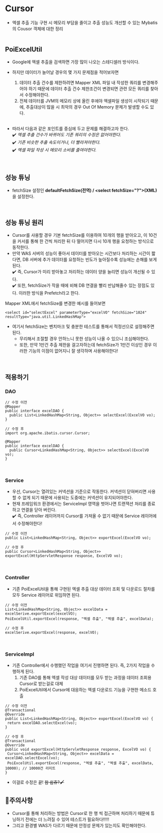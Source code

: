 # Cursor
- 엑셀 추출 기능 구현 시 메모리 부담을 줄이고 추출 성능도 개선할 수 있는 Mybatis의 Cousor 객체에 대한 정리<br><br>

## PoiExcelUtil
- Google에 엑셀 추출을 검색하면 가장 많이 나오는 스테디셀러 방식이다.
- 하지만 데이터가 늘어날 경우의 몇 가지 문제점을 적어보자면<br>
  1. 데이터 추출 건수를 제한하려면 Mapper XML 파일 내 작성한 쿼리를 변경해주어야 하기 때문에 데이터 추출 건수 제한조건이 변경되면 관련 모든 쿼리를 찾아서 수정해야한다.
  2. 전체 데이터를 JVM의 메모리 상에 올린 후에야 엑셀파일 생성이 시작되기 때문에, 추출대상이 많을 시 최악의 경우 Out Of Memory 문제가 발생할 수도 있다.<br><br>
 
- 따라서 다음과 같은 포인트를 중심에 두고 문제를 해결하고자 한다. <br>
✔️ *엑셀 추출 건수가 바뀌어도 기존 쿼리의 수정은 없어야한다.* <br>
✔️ *기존 비슷한 추출 속도이거나, 더 빨라져야한다.* <br>
✔️ *엑셀 파일 작성 시 메모리 소비를 줄여야한다.* 
<br>

## 성능 튜닝
- fetchSize 설정인 **defaultFetchSize(전역) / \<select fetchSize="?">(XML)** 을 설정한다.
<br>

## 성능 튜닝 원리
- Cursor를 사용할 경우 기본 fetchSize를 이용하여 10개의 행을 받아오고, 이 10건을 커서를 통해 한 건씩 처리한 뒤 다 떨어지면 다시 10개 행을 요청하는 방식으로 동작한다.
- 만약 WAS 서버의 성능이 좋아서 데이터를 받아오는 시간보다 처리하는 시간이 짧다면, DB 서버에 추가 데이터를 요청하는 빈도가 높아질수록 성능에는 손해를 보게된다.<br>
✔️ 즉, Cursor가 미리 받아놓고 처리하는 데이터 양을 늘리면 성능이 개선될 수 있다.<br>
✔️ 또한, fetchSize가 작을 때에 비해 DB 연결을 빨리 반납해줄수 있는 장점도 있다. 이러한 방식을 Prefetch라고 한다.<br>

Mapper XML에서 fetchSize를 변경한 예시를 들어보면
````
<select id="selectExcel" parameterType="excelVO" fetchSize="1024" resultType="java.util.LinkedHashMap">
````
- 여기서 fetchSize는 벤치마크 및 충분한 테스트를 통해서 적정선으로 설정해주면 된다.
  - 무리해서 조절할 경우 안하느니 못한 성능이 나올 수 있으니 조심해야한다.
  - 또한, 만약 1만건 추출 제한을 걸고자하는데 fetchSize가 1만건 이상인 경우 이러한 기능의 이점이 없어지니 잘 생각하며 사용해야한다!
<br>

## 적용하기
### DAO
````
// 수정 이전
@Mapper
public interface excelDAO {
  public List<LinkedHashMap<String, Object>> selectExcel(ExcelVO vo);
}

// 수정 후
import org.apache.ibatis.cursor.Cursor;

@Mapper
public interface excelDAO {
  public Cursor<LinkedHashMap<String, Object>> selectExcel(ExcelVO vo);
}
````
<br>

### Service
- 우선, Cursor는 열려있는 커넥션을 기준으로 작동한다. 커넥션이 닫혀버리면 사용할 수 없게 되기 때문에 사용되는 도중에는 커넥션이 유지되어야한다.
- 현재 프레임워크 환경에서는 ServiceImpl 영역을 벗어나면 트랜잭션 처리를 종료하고 연결을 닫아 버린다.<br>
✔️ 즉, Controller 레이어까지 Cursor를 가져올 수 없기 때문에 Service 레이어에서 수정해야한다!<br>
````
// 수정 이전
public List<LinkedHashMap<String, Object>> exportExcel(ExcelVO vo);

// 수정 후
public Cursor<LinkedHashMap<String, Object>> exportExcel(HttpServletResponse response, ExcelVO vo);
````
<br>

### Controller
- 기존 PoiExcelUtil을 통해 구현된 엑셀 추출 대상 데이터 조회 및 다운로드 절차를 모두 Service 레이어로 위임하면 된다.
 ````
// 수정 이전
List<LinkedHashMap<String, Object>> excelData = excelSerive.exportExcel(excelVO);
PoiExcelUtil.exportExcel(response, "엑셀 추출", "엑셀 추출", excelData);

// 수정 후
excelSerive.exportExcel(response, excelVO);
````
<br>

### ServiceImpl
- 기존 Controller에서 수행했던 작업을 여기서 진행하면 된다. 즉, 2가지 작업을 수행하게 된다.
  1. 기존 DAO를 통해 엑셀 작성 대상 데이터를 모두 받는 과정을 데이터 조회용 Cursor로 받는걸로 대체
  2. PoiExcelUtil에서 Cursor에 대응하는 엑셀 다운로드 기능을 구현한 메소드 호출
 ````
// 수정 이전
@Transactional
@Override
public List<LinkedHashMap<String, Object>> exportExcel(ExcelVO vo) {
  return excelDAO.selectExcel(vo);
}

// 수정 후
@Transactional
@Override
public void exportExcel(HttpServletResponse response, ExcelVO vo) {
  Cursor<LinkedHashMap<String, Object>> excelData = excelDAO.selectExcel(vo);
  PoiExcelUtil.exportExcel(response, "엑셀 추출", "엑셀 추출", excelData, 10000); // 10000건 리미트
}
````
- 이걸로 수정은 끝! ~~참 쉽쥬?🖌️~~

## 🚨주의사항
- Cursor를 통해 처리하는 방법은 Cursor로 한 행 씩 접근하며 처리하기 때문에 튜닝하기 전에는 더 느려질 수 있어 테스트가 필요하다!!!!!
- 그리고 환경별 WAS가 다르기 때문에 안정성 문제가 있는지도 확인해야한다.
